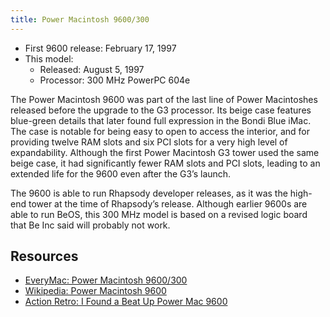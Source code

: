 ```yaml
---
title: Power Macintosh 9600/300
---
```


- First 9600 release: February 17, 1997
- This model:
  - Released: August 5, 1997
  - Processor: 300 MHz PowerPC 604e

The Power Macintosh 9600 was part of the last line of Power Macintoshes released before the upgrade to the G3 processor. Its beige case features blue-green details that later found full expression in the Bondi Blue iMac. The case is notable for being easy to open to access the interior, and for providing twelve RAM slots and six PCI slots for a very high level of expandability. Although the first Power Macintosh G3 tower used the same beige case, it had significantly fewer RAM slots and PCI slots, leading to an extended life for the 9600 even after the G3’s launch.

The 9600 is able to run Rhapsody developer releases, as it was the high-end tower at the time of Rhapsody’s release. Although earlier 9600s are able to run BeOS, this 300 MHz model is based on a revised logic board that Be Inc said will probably not work.

## Resources

- [EveryMac: Power Macintosh 9600/300](https://everymac.com/systems/apple/powermac/specs/powermac_9600_300.html)
- [Wikipedia: Power Macintosh 9600](https://en.wikipedia.org/wiki/Power_Macintosh_9600)
- [Action Retro: I Found a Beat Up Power Mac 9600](https://youtu.be/hvycC-xBD5I)
